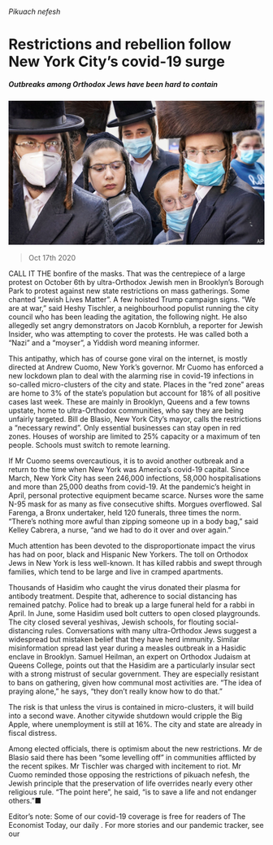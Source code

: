 ###### Pikuach nefesh

# Restrictions and rebellion follow New York City’s covid-19 surge 

##### Outbreaks among Orthodox Jews have been hard to contain 

![image](images/20201017_USP004_0.jpg) 

> Oct 17th 2020 


CALL IT THE bonfire of the masks. That was the centrepiece of a large protest on October 6th by ultra-Orthodox Jewish men in Brooklyn’s Borough Park to protest against new state restrictions on mass gatherings. Some chanted “Jewish Lives Matter”. A few hoisted Trump campaign signs. “We are at war,” said Heshy Tischler, a neighbourhood populist running the city council who has been leading the agitation, the following night. He also allegedly set angry demonstrators on Jacob Kornbluh, a reporter for Jewish Insider, who was attempting to cover the protests. He was called both a “Nazi” and a “moyser”, a Yiddish word meaning informer.


This antipathy, which has of course gone viral on the internet, is mostly directed at Andrew Cuomo, New York’s governor. Mr Cuomo has enforced a new lockdown plan to deal with the alarming rise in covid-19 infections in so-called micro-clusters of the city and state. Places in the “red zone” areas are home to 3% of the state’s population but account for 18% of all positive cases last week. These are mainly in Brooklyn, Queens and a few towns upstate, home to ultra-Orthodox communities, who say they are being unfairly targeted. Bill de Blasio, New York City’s mayor, calls the restrictions a “necessary rewind”. Only essential businesses can stay open in red zones. Houses of worship are limited to 25% capacity or a maximum of ten people. Schools must switch to remote learning.



If Mr Cuomo seems overcautious, it is to avoid another outbreak and a return to the time when New York was America’s covid-19 capital. Since March, New York City has seen 246,000 infections, 58,000 hospitalisations and more than 25,000 deaths from covid-19. At the pandemic’s height in April, personal protective equipment became scarce. Nurses wore the same N-95 mask for as many as five consecutive shifts. Morgues overflowed. Sal Farenga, a Bronx undertaker, held 120 funerals, three times the norm. “There’s nothing more awful than zipping someone up in a body bag,” said Kelley Cabrera, a nurse, “and we had to do it over and over again.”


Much attention has been devoted to the disproportionate impact the virus has had on poor, black and Hispanic New Yorkers. The toll on Orthodox Jews in New York is less well-known. It has killed rabbis and swept through families, which tend to be large and live in cramped apartments.


Thousands of Hasidim who caught the virus donated their plasma for antibody treatment. Despite that, adherence to social distancing has remained patchy. Police had to break up a large funeral held for a rabbi in April. In June, some Hasidim used bolt cutters to open closed playgrounds. The city closed several yeshivas, Jewish schools, for flouting social-distancing rules. Conversations with many ultra-Orthodox Jews suggest a widespread but mistaken belief that they have herd immunity. Similar misinformation spread last year during a measles outbreak in a Hasidic enclave in Brooklyn. Samuel Heilman, an expert on Orthodox Judaism at Queens College, points out that the Hasidim are a particularly insular sect with a strong mistrust of secular government. They are especially resistant to bans on gathering, given how communal most activities are. “The idea of praying alone,” he says, “they don’t really know how to do that.”


The risk is that unless the virus is contained in micro-clusters, it will build into a second wave. Another citywide shutdown would cripple the Big Apple, where unemployment is still at 16%. The city and state are already in fiscal distress.


Among elected officials, there is optimism about the new restrictions. Mr de Blasio said there has been “some levelling off” in communities afflicted by the recent spikes. Mr Tischler was charged with incitement to riot. Mr Cuomo reminded those opposing the restrictions of pikuach nefesh, the Jewish principle that the preservation of life overrides nearly every other religious rule. “The point here”, he said, “is to save a life and not endanger others.”■


Editor’s note: Some of our covid-19 coverage is free for readers of The Economist Today, our daily . For more stories and our pandemic tracker, see our 

